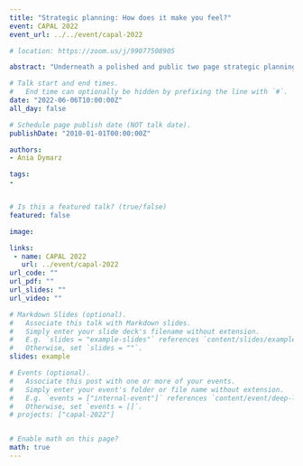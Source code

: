 ```yaml
---
title: "Strategic planning: How does it make you feel?"
event: CAPAL 2022
event_url: ../../event/capal-2022

# location: https://zoom.us/j/99077508905

abstract: "Underneath a polished and public two page strategic planning document you can find personal stories, emotional responses, systemic critique, and a (missed?) opportunity to truly value the work and voices of library workers. In the Fall of 2018 two researchers set out to find out more about strategic planning through semi-structured interviews with library workers at two Canadian university libraries. This paper will present preliminary results of this research focusing specifically on what strategic planning means to library workers. By centring library workers within the discourse on strategic planning we move away from an administrative understanding of strategic planning, or a purely discursive one, towards one that makes visible the labour of library workers. This centring can help us better understand the impact of these organizational processes on our workplaces and can help us think about how the work and voices of individual library workers can be valued. The preliminary results I will be sharing will focus on three themes: The pitfalls of process, the impact on library workers, and the hopes… for strategic planning and for our organizations as a whole."

# Talk start and end times.
#   End time can optionally be hidden by prefixing the line with `#`.
date: "2022-06-06T10:00:00Z"
all_day: false

# Schedule page publish date (NOT talk date).
publishDate: "2010-01-01T00:00:00Z"

authors:
- Ania Dymarz

tags: 
- 


# Is this a featured talk? (true/false)
featured: false

image:

links:
 - name: CAPAL 2022
   url: ../event/capal-2022
url_code: ""
url_pdf: ""
url_slides: ""
url_video: ""

# Markdown Slides (optional).
#   Associate this talk with Markdown slides.
#   Simply enter your slide deck's filename without extension.
#   E.g. `slides = "example-slides"` references `content/slides/example-slides.md`.
#   Otherwise, set `slides = ""`.
slides: example

# Events (optional).
#   Associate this post with one or more of your events.
#   Simply enter your event's folder or file name without extension.
#   E.g. `events = ["internal-event"]` references `content/event/deep-learning/index.md`.
#   Otherwise, set `events = []`.
# projects: ["capal-2022"]


# Enable math on this page?
math: true
---
```


